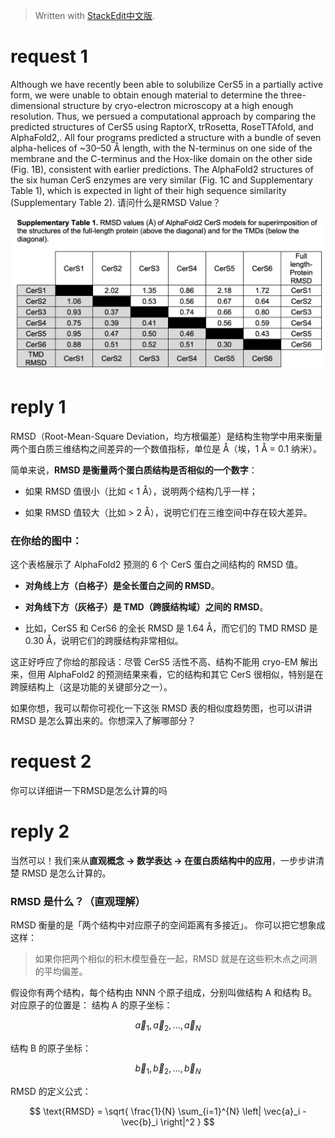 > Written with [StackEdit中文版](https://stackedit.cn/).


# request 1
Although we have recently been able to solubilize CerS5 in a partially active form, we were unable to obtain enough material to determine the three-dimensional structure by cryo-electron microscopy at a high enough resolution. Thus, we persued a computational approach by comparing the predicted structures of CerS5 using RaptorX, trRosetta, RoseTTAfold, and AlphaFold2,. All four programs predicted a structure with a bundle of seven alpha-helices of ~30–50 Å length, with the N-terminus on one side of the membrane and the C-terminus and the Hox-like domain on the other side (Fig. 1B), consistent with earlier predictions. The AlphaFold2 structures of the six human CerS enzymes are very similar (Fig. 1C and Supplementary Table 1), which is expected in light of their high sequence similarity (Supplementary Table 2). 
请问什么是RMSD Value？

<img src="/imgs/2025-03-31/jwT1i7GxIdm9Rv5l.png" width="600" alt="Supplementary Table 1"/>


# reply 1
RMSD（Root-Mean-Square Deviation，均方根偏差）是结构生物学中用来衡量两个蛋白质三维结构之间差异的一个数值指标，单位是 Å（埃，1 Å = 0.1 纳米）。

简单来说，**RMSD 是衡量两个蛋白质结构是否相似的一个数字**：

-   如果 RMSD 值很小（比如 < 1 Å），说明两个结构几乎一样；
    
-   如果 RMSD 值较大（比如 > 2 Å），说明它们在三维空间中存在较大差异。

 
### 在你给的图中：

这个表格展示了 AlphaFold2 预测的 6 个 CerS 蛋白之间结构的 RMSD 值。

-   **对角线上方（白格子）是全长蛋白之间的 RMSD**。
    
-   **对角线下方（灰格子）是 TMD（跨膜结构域）之间的 RMSD**。
    
-   比如，CerS5 和 CerS6 的全长 RMSD 是 1.64 Å，而它们的 TMD RMSD 是 0.30 Å，说明它们的跨膜结构非常相似。
    

这正好呼应了你给的那段话：尽管 CerS5 活性不高、结构不能用 cryo-EM 解出来，但用 AlphaFold2 的预测结果来看，它的结构和其它 CerS 很相似，特别是在跨膜结构上（这是功能的关键部分之一）。

如果你想，我可以帮你可视化一下这张 RMSD 表的相似度趋势图，也可以讲讲 RMSD 是怎么算出来的。你想深入了解哪部分？

# request 2
你可以详细讲一下RMSD是怎么计算的吗

# reply 2
当然可以！我们来从**直观概念 → 数学表达 → 在蛋白质结构中的应用**，一步步讲清楚 RMSD 是怎么计算的。
 ### RMSD 是什么？（直观理解）
RMSD 衡量的是「两个结构中对应原子的空间距离有多接近」。
你可以把它想象成这样：
> 如果你把两个相似的积木模型叠在一起，RMSD 就是在这些积木点之间测的平均偏差。

假设你有两个结构，每个结构由 NNN 个原子组成，分别叫做结构 A 和结构 B。  
对应原子的位置是：
结构 A 的原子坐标：

$$ \vec{a}_1, \vec{a}_2, \ldots, \vec{a}_N $$


结构 B 的原子坐标：

$$ \vec{b}_1, \vec{b}_2, \ldots, \vec{b}_N $$


RMSD 的定义公式：

$$ \text{RMSD} = \sqrt{ \frac{1}{N} \sum_{i=1}^{N} \left| \vec{a}_i - \vec{b}_i \right|^2 } $$

<!--stackedit_data:
eyJoaXN0b3J5IjpbLTE1MTczNzE4MCwyNDg1OTQ5NjUsLTEzMj
IwMzgxNDUsLTE4OTg2MDQ4NDUsMTM1MDIzMDczNCw2ODMzNTA4
NTksLTEyODkyNzg0MSwtMTk5ODcxMzgxOF19
-->